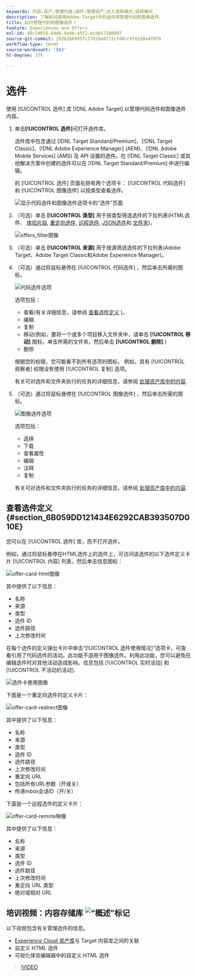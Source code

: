 ```yaml
---
keywords: 内容;资产;管理内容;选件;管理资产;进入选择模式;选择模式
description: 了解如何使用Adobe Target中的选件库管理代码和图像选件。
title: 如何管理代码和图像选件？
feature: Experiences and Offers
exl-id: d8c24656-64d6-4a4b-a5f2-bcde57180007
source-git-commit: 293b2869957c2781be8272cfd0cc9f82d8e4f0f0
workflow-type: tm+mt
source-wordcount: '563'
ht-degree: 37%

---
```


# 选件

使用 [!UICONTROL 选件] 库 [!DNL Adobe Target] 以管理代码选件和图像选件内容。

1. 单击&#x200B;**[!UICONTROL 选件]**&#x200B;可打开选件库。

   选件库中包含通过 [!DNL Target Standard/Premium]、[!DNL Target Classic]、[!DNL Adobe Experience Manager] (AEM)、[!DNL Adobe Mobile Services] (AMS) 及 API 设置的选件。在 [!DNL Target Classic] 或其他解决方案中创建的选件可以在 [!DNL Target Standard/Premium] 中进行编辑。

   的 [!UICONTROL 选件] 页面右侧有两个选项卡： [!UICONTROL 代码选件] 和 [!UICONTROL 图像选件] 以按类型查看选件。

   ![显示代码选件和图像选件选项卡的“选件”页面](/help/main/c-experiences/c-manage-content/assets/offers-page.png)

1. （可选）单击 **[!UICONTROL 类型]** 用于按类型筛选选件的下拉列表(HTML选件、 [体验片段](/help/main/c-experiences/c-manage-content/aem-experience-fragments.md), [重定向选件](/help/main/c-experiences/c-manage-content/offer-redirect.md), [远程选件](/help/main/c-experiences/c-manage-content/about-remote-offers.md), [JSON选件](/help/main/c-experiences/c-manage-content/create-json-offer.md)和 [文件夹](/help/main/c-experiences/c-manage-content/create-content-folder.md))。

   ![offers_filter图像](assets/offers_filter.png)

1. （可选）单击 **[!UICONTROL 来源]** 用于按源筛选选件的下拉列表(Adobe Target、Adobe Target Classic和Adobe Experience Manager)。

1. （可选）通过将鼠标悬停在 [!UICONTROL 代码选件] ，然后单击所需的图标。

   ![代码选件选项](assets/offer-picker-large.png)

   选项包括：

   * 查看(有关详细信息，请参阅 [查看选件定义](#section_6B059DD121434E6292CAB393507D010E) )。
   * 编辑
   * 复制
   * 移动(例如，要将一个或多个项目移入文件夹中，请单击 **[!UICONTROL 移动]** 图标，单击所需的文件夹，然后单击 **[!UICONTROL 删除]**.)
   * 删除

   根据您的权限，您可能看不到所有选项的图标。 例如，具有 [!UICONTROL 观察者] 权限没有使用 [!UICONTROL 复制] 选项。

   有关可对选件和文件夹执行的任务的详细信息，请参阅 [处理资产库中的内容](/help/main/c-experiences/c-manage-content/assets-working.md).

1. （可选）通过将鼠标悬停在 [!UICONTROL 图像选件] ，然后单击所需的图标。

   ![图像选件选项](/help/main/c-experiences/c-manage-content/assets/image-offers-icons.png)

   选项包括：

   * 选择
   * 下载
   * 查看属性
   * 编辑
   * 注释
   * 复制

   有关可对选件和文件夹执行的任务的详细信息，请参阅 [处理资产库中的内容](/help/main/c-experiences/c-manage-content/assets-working.md).

## 查看选件定义 {#section_6B059DD121434E6292CAB393507D010E}

您可以在 [!UICONTROL 选件] 库，而不打开选件。

例如，通过将鼠标悬停在HTML选件上的选件上，可访问该选件的以下选件定义卡片 [!UICONTROL 内容] 列表，然后单击信息图标：

![offer-card-html图像](assets/offer-card-html.png)

其中提供了以下信息：

* 名称
* 来源
* 类型
* 选件 ID
* 选件路径
* 上次修改时间

在每个选件的定义弹出卡片中单击“[!UICONTROL 选件使用情况]”选项卡，可查看引用了代码选件的活动。此功能不适用于图像选件。利用此功能，您可以避免在编辑选件时对其他活动造成影响。信息包括 [!UICONTROL 实时活动] 和 [!UICONTROL 不活动的活动].

![选件卡使用图像](assets/offer-card-usage.png)

下面是一个重定向选件的定义卡片：

![offer-card-redirect图像](assets/offer-card-redirect.png)

其中提供了以下信息：

* 名称
* 来源
* 类型
* 选件 ID
* 选件路径
* 上次修改时间
* 重定向 URL
* 包括所有URL参数（开或关）
* 传递mbox会话ID（开/关）

下面是一个远程选件的定义卡片：

![offer-card-remote映像](assets/offer-card-remote.png)

其中提供了以下信息：

* 名称
* 来源
* 类型
* 选件 ID
* 选件路径
* 上次修改时间
* 重定向 URL 类型
* 绝对或相对 URL

## 培训视频：内容存储库 ![“概述”标记](/help/main/assets/overview.png)

以下视频包含有关管理选件的信息。

* [Experience Cloud 资产库](https://experienceleague.adobe.com/docs/core-services/interface/assets/creative-cloud.html)与 Target 内容库之间的关联
* 自定义 HTML 选件
* 可视化体验编辑器中的自定义 HTML 选件

>[!VIDEO](https://video.tv.adobe.com/v/17387)
